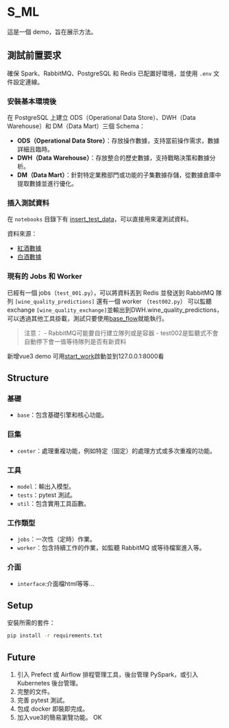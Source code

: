 
# S_ML
這是一個 demo，旨在展示方法。

## 測試前置要求

確保 Spark、RabbitMQ、PostgreSQL 和 Redis 已配置好環境，並使用 `.env` 文件設定連線。

### 安裝基本環境後

在 PostgreSQL 上建立 ODS（Operational Data Store）、DWH（Data Warehouse）和 DM（Data Mart）三個 Schema：

- **ODS（Operational Data Store）**：存放操作數據，支持當前操作需求，數據詳細且臨時。
- **DWH（Data Warehouse）**：存放整合的歷史數據，支持戰略決策和數據分析。
- **DM（Data Mart）**：針對特定業務部門或功能的子集數據存儲，從數據倉庫中提取數據並進行優化。

### 插入測試資料

在 `notebooks` 目錄下有 [insert_test_data](notebooks/insert_test_data.ipynb)，可以直接用來灌測試資料。

資料來源：
- [紅酒數據](https:archive.ics.uci.edumlmachine-learning-databaseswine-qualitywinequality-red.csv)
- [白酒數據](https:archive.ics.uci.edumlmachine-learning-databaseswine-qualitywinequality-white.csv)

### 現有的 Jobs 和 Worker

已經有一個 jobs（`test_001.py`），可以將資料丟到 Redis 並發送到 RabbitMQ 隊列 `[wine_quality_predictions]` 還有一個 worker （`test002.py`） 可以監聽 exchange `[wine_quality_exchange]`並輸出到DWH.wine_quality_predictions，可以透過其他工具掛載，測試只要使用[base_flow](notebooks/base_flow.ipynb)就能執行。

> 注意：
       - RabbitMQ可能要自行建立隊列或是容器
       - test002是監聽式不會自動停下會一值等待隊列是否有新資料

        

新增vue3 demo 可用[start_work](notebooks/start_work.ipynb)啟動並到127.0.0.1:8000看

## Structure

### 基礎
- `base`：包含基礎引擎和核心功能。

### 巨集
- `center`：處理重複功能，例如特定（固定）的處理方式或多次重複的功能。

### 工具
- `model`：輸出入模型。
- `tests`：pytest 測試。
- `util`：包含實用工具函數。

### 工作類型
- `jobs`：一次性（定時）作業。
- `worker`：包含持續工作的作業，如監聽 RabbitMQ 或等待檔案進入等。

### 介面
- `interface`:介面檔html等等...

## Setup

安裝所需的套件：

```bash
pip install -r requirements.txt
```

## Future

1. 引入 Prefect 或 Airflow 排程管理工具，後台管理 PySpark，或引入 Kubernetes 後台管理。
2. 完整的文件。
3. 完善 pytest 測試。
4. 包成 docker 即裝即完成。
5. 加入vue3的簡易瀏覽功能。 OK